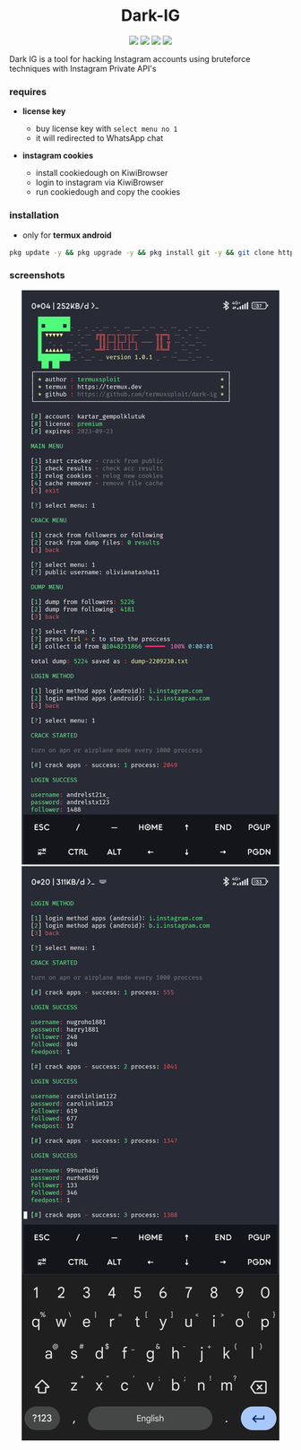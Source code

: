 <h1 align="center">Dark-IG</h1>
<p align="center">

  <img src="https://img.shields.io/badge/author-termuxsploit-blue?style=flat-square">
  <img src="https://img.shields.io/badge/open%20source-no-red?style=flat-square">
  <img src="https://img.shields.io/badge/maintained-yes-green?style=flat-square">
  <img src="https://img.shields.io/badge/written%20in-python-yellow?style=flat-square">

  Dark IG is a tool for hacking Instagram accounts using bruteforce techniques with Instagram Private API's
</p>

### requires
* **license key**
  - buy license key with ```select menu no 1```
  - it will redirected to WhatsApp chat

* **instagram cookies**
  - install cookiedough on KiwiBrowser
  - login to instagram via KiwiBrowser
  - run cookiedough and copy the cookies

### installation
* only for **termux android**
```bash
pkg update -y && pkg upgrade -y && pkg install git -y && git clone https://github.com/termuxsploit/dark-ig && cd dark-ig && bash install.sh && python3 dark-ig.py
```
### screenshots
<p align="center">

  <img src="https://raw.githubusercontent.com/termuxsploit/dark-ig/master/data/conf/src/darkig-dump.jpg"/>
  <img src="https://raw.githubusercontent.com/termuxsploit/dark-ig/master/data/conf/src/darkig-view.jpg"/>
  
</p>
